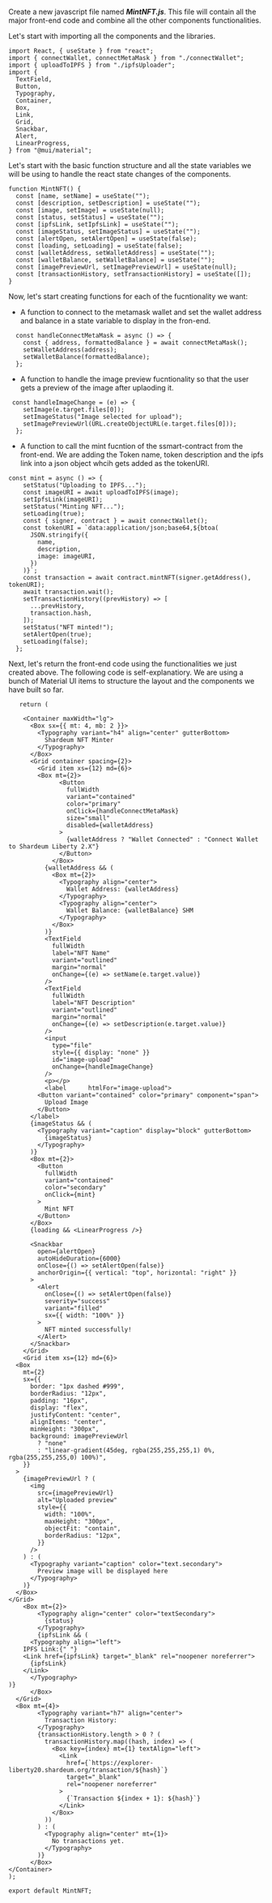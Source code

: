Create a new javascript file named ***MintNFT.js***. This file will contain all the major front-end code and combine all the other components functionalities.

Let's start with importing all the components and the libraries.


```
import React, { useState } from "react";
import { connectWallet, connectMetaMask } from "./connectWallet";
import { uploadToIPFS } from "./ipfsUploader";
import {
  TextField,
  Button,
  Typography,
  Container,
  Box,
  Link,
  Grid,
  Snackbar,
  Alert,
  LinearProgress,
} from "@mui/material";

```

Let's start with the basic function structure and all the state variables we will be using to handle the react state changes of the components.

```
function MintNFT() {
  const [name, setName] = useState("");
  const [description, setDescription] = useState("");
  const [image, setImage] = useState(null);
  const [status, setStatus] = useState("");
  const [ipfsLink, setIpfsLink] = useState("");
  const [imageStatus, setImageStatus] = useState("");
  const [alertOpen, setAlertOpen] = useState(false);
  const [loading, setLoading] = useState(false);
  const [walletAddress, setWalletAddress] = useState("");
  const [walletBalance, setWalletBalance] = useState("");
  const [imagePreviewUrl, setImagePreviewUrl] = useState(null);
  const [transactionHistory, setTransactionHistory] = useState([]);
}
```

Now, let's start creating functions for each of the fucntionality we want:

- A function to connect to the metamask wallet and set the wallet address and balance in a state variable to display in the fron-end.

```
  const handleConnectMetaMask = async () => {
    const { address, formattedBalance } = await connectMetaMask();
    setWalletAddress(address);
    setWalletBalance(formattedBalance);
  };
```

- A function to handle the image preview fucntionality so that the user gets a preview of the image after uplaoding it.

```
 const handleImageChange = (e) => {
    setImage(e.target.files[0]);
    setImageStatus("Image selected for upload");
    setImagePreviewUrl(URL.createObjectURL(e.target.files[0]));
  };
```

- A function to call the mint fucntion of the ssmart-contract from the front-end. We are adding the Token name, token description and the ipfs link into a json object whcih gets added as the tokenURI.

```
const mint = async () => {
    setStatus("Uploading to IPFS...");
    const imageURI = await uploadToIPFS(image);
    setIpfsLink(imageURI);
    setStatus("Minting NFT...");
    setLoading(true);
    const { signer, contract } = await connectWallet();
    const tokenURI = `data:application/json;base64,${btoa(
      JSON.stringify({
        name,
        description,
        image: imageURI,
      })
    )}`;
    const transaction = await contract.mintNFT(signer.getAddress(), tokenURI);
    await transaction.wait();
    setTransactionHistory((prevHistory) => [
      ...prevHistory,
      transaction.hash,
    ]);
    setStatus("NFT minted!");
    setAlertOpen(true);
    setLoading(false);
  };
```

Next, let's return the front-end code using the functionalities we just created above. The following code is self-explanatiory. We are using a bunch of Material UI items to structure the layout and the components we have built so far.

```
   return (
    
    <Container maxWidth="lg">
      <Box sx={{ mt: 4, mb: 2 }}>
        <Typography variant="h4" align="center" gutterBottom>
          Shardeum NFT Minter
        </Typography>
      </Box>
      <Grid container spacing={2}>
        <Grid item xs={12} md={6}>
        <Box mt={2}>
              <Button
                fullWidth
                variant="contained"
                color="primary"
                onClick={handleConnectMetaMask}
                size="small"
                disabled={walletAddress} 
              >
                {walletAddress ? "Wallet Connected" : "Connect Wallet to Shardeum Liberty 2.X"}
              </Button>
            </Box>
          {walletAddress && (
            <Box mt={2}>
              <Typography align="center">
                Wallet Address: {walletAddress}
              </Typography>
              <Typography align="center">
                Wallet Balance: {walletBalance} SHM
              </Typography>
            </Box>
          )}
          <TextField
            fullWidth
            label="NFT Name"
            variant="outlined"
            margin="normal"
            onChange={(e) => setName(e.target.value)}
          />
          <TextField
            fullWidth
            label="NFT Description"
            variant="outlined"
            margin="normal"
            onChange={(e) => setDescription(e.target.value)}
          />
          <input
            type="file"
            style={{ display: "none" }}
            id="image-upload"
            onChange={handleImageChange}
          />
          <p></p>
          <label      htmlFor="image-upload">
        <Button variant="contained" color="primary" component="span">
          Upload Image
        </Button>
      </label>
      {imageStatus && (
        <Typography variant="caption" display="block" gutterBottom>
          {imageStatus}
        </Typography>
      )}
      <Box mt={2}>
        <Button
          fullWidth
          variant="contained"
          color="secondary"
          onClick={mint}
        >
          Mint NFT
        </Button>
      </Box>
      {loading && <LinearProgress />}
      
      <Snackbar
        open={alertOpen}
        autoHideDuration={6000}
        onClose={() => setAlertOpen(false)}
        anchorOrigin={{ vertical: "top", horizontal: "right" }}
      >
        <Alert
          onClose={() => setAlertOpen(false)}
          severity="success"
          variant="filled"
          sx={{ width: "100%" }}
        >
          NFT minted successfully!
        </Alert>
      </Snackbar>
    </Grid>
    <Grid item xs={12} md={6}>
  <Box
    mt={2}
    sx={{
      border: "1px dashed #999",
      borderRadius: "12px",
      padding: "16px",
      display: "flex",
      justifyContent: "center",
      alignItems: "center",
      minHeight: "300px",
      background: imagePreviewUrl
        ? "none"
        : "linear-gradient(45deg, rgba(255,255,255,1) 0%, rgba(255,255,255,0) 100%)",
    }}
  >
    {imagePreviewUrl ? (
      <img
        src={imagePreviewUrl}
        alt="Uploaded preview"
        style={{
          width: "100%",
          maxHeight: "300px",
          objectFit: "contain",
          borderRadius: "12px",
        }}
      />
    ) : (
      <Typography variant="caption" color="text.secondary">
        Preview image will be displayed here
      </Typography>
    )}
  </Box>
</Grid>
    <Box mt={2}>
        <Typography align="center" color="textSecondary">
          {status}
        </Typography>
        {ipfsLink && (
      <Typography align="left">
    IPFS Link:{" "}
    <Link href={ipfsLink} target="_blank" rel="noopener noreferrer">
      {ipfsLink}
    </Link>
      </Typography>
)}
      </Box>
  </Grid>
  <Box mt={4}>
        <Typography variant="h7" align="center">
          Transaction History:
        </Typography>
        {transactionHistory.length > 0 ? (
          transactionHistory.map((hash, index) => (
            <Box key={index} mt={1} textAlign="left">
              <Link
                href={`https://explorer-liberty20.shardeum.org/transaction/${hash}`}
                target="_blank"
                rel="noopener noreferrer"
              >
                {`Transaction ${index + 1}: ${hash}`}
              </Link>
            </Box>
          ))
        ) : (
          <Typography align="center" mt={1}>
            No transactions yet.
          </Typography>
        )}
      </Box>
</Container>
);

export default MintNFT;
```